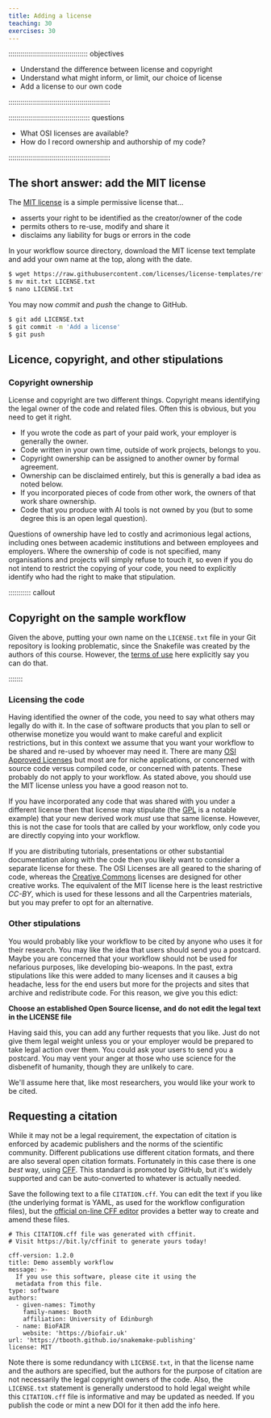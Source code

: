 ```yaml
---
title: Adding a license
teaching: 30
exercises: 30
---
```


::::::::::::::::::::::::::::::::::::::: objectives

- Understand the difference between license and copyright
- Understand what might inform, or limit, our choice of license
- Add a license to our own code

::::::::::::::::::::::::::::::::::::::::::::::::::

:::::::::::::::::::::::::::::::::::::::: questions

- What OSI licenses are available?
- How do I record ownership and authorship of my code?

::::::::::::::::::::::::::::::::::::::::::::::::::

## The short answer: add the MIT license

The [MIT license](https://opensource.org/license/mit) is a simple permissive license that...

* asserts your right to be identified as the creator/owner of the code
* permits others to re-use, modify and share it
* disclaims any liability for bugs or errors in the code

In your workflow source directory, download the MIT license text template and add your own name
at the top, along with the date.

```bash
$ wget https://raw.githubusercontent.com/licenses/license-templates/refs/heads/master/templates/mit.txt
$ mv mit.txt LICENSE.txt
$ nano LICENSE.txt
```

You may now *commit* and *push* the change to GitHub.

```bash
$ git add LICENSE.txt
$ git commit -m 'Add a license'
$ git push
```

## Licence, copyright, and other stipulations

### Copyright ownership

License and copyright are two different things. Copyright means identifying the legal owner of the
code and related files. Often this is obvious, but you need to get it right.

* If you wrote the code as part of your paid work, your employer is generally the owner.
* Code written in your own time, outside of work projects, belongs to you.
* Copyright ownership can be assigned to another owner by formal agreement.
* Ownership can be disclaimed entirely, but this is generally a bad idea as noted below.
* If you incorporated pieces of code from other work, the owners of that work share ownership.
* Code that you produce with AI tools is not owned by you (but to some degree this is an open
  legal question).

Questions of ownership have led to costly and acrimonious legal actions, including ones between
academic institutions and between employees and employers. Where the ownership of code is not
specified, many organisations and projects will simply refuse to touch it, so even if you do not
intend to restrict the copying of your code, you need to explicitly identify who had the right to
make that stipulation.

::::::::::: callout

## Copyright on the sample workflow

Given the above, putting your own name on the `LICENSE.txt` file in your Git repository is
looking problematic, since the Snakefile was created by the authors of this course. However, the
[terms of use](LICENSE.html) here explicitly say you can do that.

:::::::

### Licensing the code

Having identified the owner of the code, you need to say what others may legally do with it. In
the case of software products that you plan to sell or otherwise monetize you would want to make
careful and explicit restrictions, but in this context we assume that you want your workflow to
be shared and re-used by whoever may need it. There are many [OSI Approved Licenses](
https://opensource.org/licenses) but most are for niche applications, or concerned with source code
versus compiled code, or concerned with patents. These probably do not apply to your workflow. As
stated above, you should use the MIT license unless you have a good reason not to.

If you have
incorporated any code that was shared with you under a different license then that license may
stipulate (the [GPL](https://opensource.org/license/gpl-3-0) is a notable example) that your
new derived work *must* use that same license. However, this is not the case for tools that are
called by your workflow, only code you are directly copying into your workflow.

If you are distributing tutorials, presentations or other substantial documentation along with the
code then you likely want to consider a separate license for these. The OSI Licenses are all geared
to the sharing of code, whereas the [Creative Commons](
https://creativecommons.org/share-your-work/cclicenses/) licenses are designed for other creative
works. The equivalent of the MIT license here is the least restrictive *CC-BY*, which is used for
these lessons and all the Carpentries materials, but you may prefer to opt for an alternative.

### Other stipulations

You would probably like your workflow to be cited by anyone who uses it for their research. You
may like the idea that users should send you a postcard. Maybe you are concerned that your
workflow should not be used for nefarious purposes, like developing bio-weapons. In the past,
extra stipulations like this were added to many licenses and it causes a big headache, less
for the end users but more for the projects and sites that archive and redistribute code. For this
reason, we give you this edict:

**Choose an established Open Source license, and do not edit the legal text in the LICENSE file**

Having said this, you can add any further requests that you like. Just do not give them legal
weight unless you or your employer would be prepared to take legal action over them. You could ask
your users to send you a postcard. You may vent your anger at those who use science for the
disbenefit of humanity, though they are unlikely to care.

We'll assume here that, like most researchers, you would like your work to be cited.

## Requesting a citation

While it may not be a legal requirement, the expectation of citation is enforced by academic
publishers and the norms of the scientific community. Different publications use different
citation formats, and there are also several open citation formats. Fortunately in this case there
is one *best* way, using [CFF](https://citation-file-format.github.io/). This standard
is promoted by GitHub, but it's widely supported and can be auto-converted to whatever is
actually needed.

Save the following text to a file `CITATION.cff`. You can edit the text if you like (the underlying
format is YAML, as used for the workflow configuration files), but the
[official on-line CFF editor](https://citation-file-format.github.io/cff-initializer-javascript/#/)
provides a better way to create and amend these files.

```
# This CITATION.cff file was generated with cffinit.
# Visit https://bit.ly/cffinit to generate yours today!

cff-version: 1.2.0
title: Demo assembly workflow
message: >-
  If you use this software, please cite it using the
  metadata from this file.
type: software
authors:
  - given-names: Timothy
    family-names: Booth
    affiliation: University of Edinburgh
  - name: BioFAIR
    website: 'https://biofair.uk'
url: 'https://tbooth.github.io/snakemake-publishing'
license: MIT
```

Note there is some redundancy with `LICENSE.txt`, in that the license name and the authors are
specified, but the authors for the purpose of citation are not necessarily the legal copyright
owners of the code. Also, the `LICENSE.txt` statement is generally understood to hold legal weight
while this `CITATION.cff` file is informative and may be updated as needed. If you publish the
code or mint a new DOI for it then add the info here.

